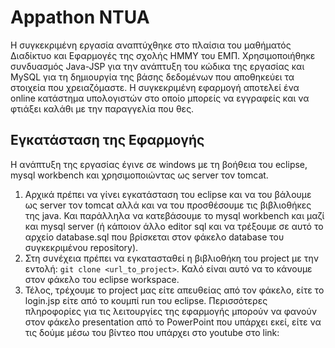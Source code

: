 # Appathon NTUA 

Η συγκεκριμένη εργασία αναπτύχθηκε στο πλαίσια του μαθήματός Διαδίκτυο και Εφαρμογές της σχολής ΗΜΜΥ του ΕΜΠ. 
Χρησιμοποιήθηκε συνδυασμός Java-JSP για την ανάπτυξη του κώδικα της εργασίας και MySQL για τη δημιουργία της βάσης δεδομένων που αποθηκεύει τα στοιχεία που χρειαζόμαστε. 
Η συγκεκριμένη εφαρμογή αποτελεί ένα online κατάστημα υπολογιστών στο οποίο μπορείς να εγγραφείς και να φτιάξει καλάθι με την παραγγελία που θες.

## Εγκατάσταση της Εφαρμογής

Η  ανάπτυξη της εργασίας έγινε σε windows με τη βοήθεια του eclipse, mysql workbench και χρησιμοποιώντας ως server τον tomcat.
1) Αρχικά πρέπει να γίνει εγκατάσταση του eclipse και να του βάλουμε ως server τον tomcat αλλά και να του προσθέσουμε τις βιβλιοθήκες της java. Και παράλληλα να κατεβάσουμε το mysql workbench και μαζί και mysql server (ή κάποιον άλλο editor sql και να τρέξουμε σε αυτό το αρχείο database.sql που βρίσκεται στον φάκελο database του συγκεκριμένου repository). 
2) Στη συνέχεια πρέπει να εγκατασταθεί η βιβλιοθήκη του project με την εντολή: 
			`git clone <url_to_project>`. 
Καλό είναι αυτό να το κάνουμε στον φάκελο του eclipse workspace. 
3) Τέλος, τρέχουμε το project μας είτε απευθείας από τον φάκελο, είτε το login.jsp είτε από το κουμπί run του eclipse. 
Περισσότερες πληροφορίες για τις λειτουργίες της εφαρμογής μπορούν να φανούν στον φάκελο presentation από το PowerPoint που υπάρχει εκεί, είτε να τις δούμε μέσω του βίντεο που υπάρχει στο youtube στο link: 
